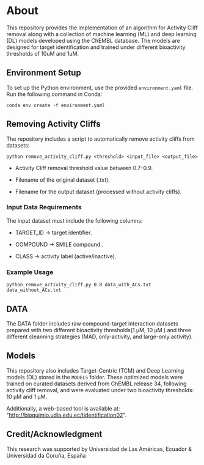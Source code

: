 # About

This repository provides the  implementation of an algorithm for Activity Cliff removal along with a collection of machine learning (ML) and deep learning (DL) models developed using the ChEMBL database. The models are designed for target identification and trained under different bioactivity thresholds of 10uM and 1uM.

## Environment Setup
To set up the Python environment, use the provided `environment.yaml` file. Run the following command in Conda:
```
conda env create -f environment.yaml
```

## Removing Activity Cliffs

The repository includes a script to automatically remove activity cliffs from datasets:

```
python remove_activity_cliff.py <threshold> <input_file> <output_file>

```

- Activity Cliff removal threshold value between 0.7–0.9.

- Filename of the original dataset (.txt).

- Filename for the output dataset (processed without activity cliffs).

### Input Data Requirements

The input dataset must include the following columns:

- TARGET_ID → target identifier.

- COMPOUND → SMILE compound .

- CLASS → activity label (active/inactive).

### Example Usage

```
python remove_activity_cliff.py 0.8 data_with_ACs.txt data_without_ACs.txt
```

## DATA

The DATA folder includes raw compound-target interaction datasets prepared with two different bioactivity thresholds(1 µM, 10 µM ) and three different cleanning strategies (MAD, only-activity, and large-only activity).

## Models

This repository also includes Target-Centric  (TCM) and Deep Learning models (DL) stored in the `MODELS` folder. These optimized models were trained on curated datasets derived from ChEMBL release 34, following activity cliff removal, and were evaluated under two bioactivity thresholds: 10 µM and 1 µM.

Additionally, a web-based tool is available at: "http://bioquimio.udla.edu.ec/tidentification02". 

## Credit/Acknowledgment

This research was supported by Universidad de Las Américas, Ecuador & Universidad da Coruña, España